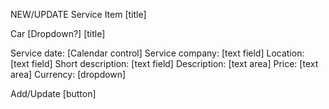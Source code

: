 NEW/UPDATE Service Item [title]

Car [Dropdown?] [title]

Service date:       [Calendar control]
Service company:    [text field]
Location:           [text field]
Short description:  [text field]
Description:        [text area]
Price:              [text area]
Currency:           [dropdown]

Add/Update  [button]